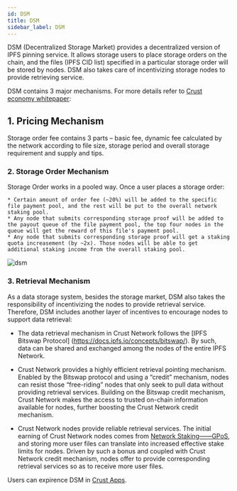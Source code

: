 ```yaml
---
id: DSM
title: DSM
sidebar_label: DSM
---
```



DSM (Decentralized Storage Market) provides a decentralized version of IPFS pinning service. It allows storage users to place storage orders on the chain, and the files (IPFS CID list) specified in a particular storage order will be stored by nodes. DSM also takes care of incentivizing storage nodes to provide retrieving service.
 
DSM contains 3 major mechanisms. For more details refer to [Crust economy whitepaper](https://crust-data.oss-cn-shanghai.aliyuncs.com/crust-home/whitepapers/ecowhitepaper_en.pdf):
## 1. Pricing Mechanism
Storage order fee contains 3 parts – basic fee, dynamic fee calculated by the network according to file size, storage period and overall storage requirement and supply and tips.

### 2. Storage Order Mechanism
Storage Order works in a pooled way. Once a user places a storage order:

    * Certain amount of order fee (~20%) will be added to the specific file payment pool, and the rest will be put to the overall network staking pool.
    * Any node that submits corresponding storage proof will be added to the payout queue of the file payment pool, the top four nodes in the queue will get the reward of this file's payment pool.
    * Any node that submits corresponding storage proof will get a staking quota increasement (by ~2x). Those nodes will be able to get additional staking income from the overall staking pool.
![dsm](https://crust-data.oss-cn-shanghai.aliyuncs.com/wiki/learn/dsm.png)

### 3. Retrieval Mechanism
As a data storage system, besides the storage market, DSM also takes the responsibility of incentivizing the nodes to provide retrieval service. Therefore, DSM includes another layer of incentives to encourage nodes to support data retrieval:

   * The data retrieval mechanism in Crust Network follows the [IPFS Bitswap Protocol] (https://docs.ipfs.io/concepts/bitswap/). By such, data can be shared and exchanged among the nodes of the entire IPFS Network.

   * Crust Network provides a highly efficient retrieval pointing mechanism. Enabled by the Bitswap protocol and using a “credit” mechanism, nodes can resist those “free-riding” nodes that only seek to pull data without providing retrieval services. Building on the Bitswap credit mechanism, Crust Network makes the access to trusted on-chain information available for nodes, further boosting the Crust Network credit mechanism.

   * Crust Network nodes provide reliable retrieval services. The initial earning of Crust Network nodes comes from [Network Staking——GPoS](gpos.md), and storing more user files can translate into increased effective stake limits for nodes. Driven by such a bonus and coupled with Crust Network credit mechanism, nodes offer to provide corresponding retrieval services so as to receive more user files.

Users can expirence DSM in [Crust Apps](https://apps.crust.network/?rpc=wss%3A%2F%2Fapi-maxwell.crust.network#/storage).
